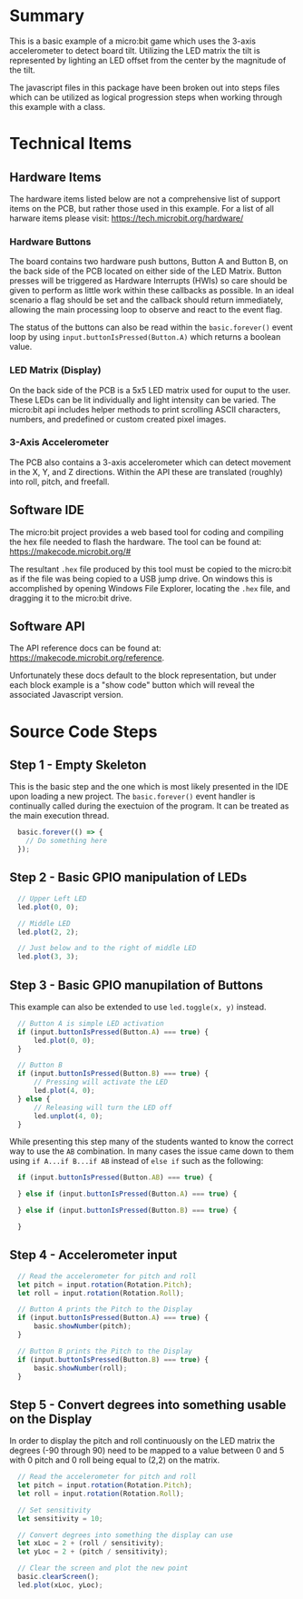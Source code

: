 # Summary

This is a basic example of a micro:bit game which uses the 3-axis accelerometer to detect board tilt. Utilizing the LED matrix the tilt is represented by lighting an LED offset from the center by the magnitude of the tilt.

The javascript files in this package have been broken out into steps files which can be utilized as logical progression steps when working through this example with a class.

# Technical Items

## Hardware Items

The hardware items listed below are not a comprehensive list of support items on the PCB, but rather those used in this example. For a list of all harware items please visit: https://tech.microbit.org/hardware/

### Hardware Buttons

The board contains two hardware push buttons, Button A and Button B, on the back side of the PCB located on either side of the LED Matrix. Button presses will be triggered as Hardware Interrupts (HWIs) so care should be given to perform as little work within these callbacks as possible. In an ideal scenario a flag should be set and the callback should return immediately, allowing the main processing loop to observe and react to the event flag.

The status of the buttons can also be read within the `basic.forever()` event loop by using `input.buttonIsPressed(Button.A)` which returns a boolean value.

### LED Matrix (Display)

On the back side of the PCB is a 5x5 LED matrix used for ouput to the user. These LEDs can be lit individually and light intensity can be varied. The micro:bit api includes helper methods to print scrolling ASCII characters, numbers, and predefined or custom created pixel images.

### 3-Axis Accelerometer

The PCB also contains a 3-axis accelerometer which can detect movement in the X, Y, and Z directions. Within the API these are translated (roughly) into roll, pitch, and freefall.

## Software IDE

The micro:bit project provides a web based tool for coding and compiling the hex file needed to flash the hardware. The tool can be found at: https://makecode.microbit.org/#

The resultant `.hex` file produced by this tool must be copied to the micro:bit as if the file was being copied to a USB jump drive. On windows this is accomplished by opening Windows File Explorer, locating the `.hex` file, and dragging it to the micro:bit drive.

## Software API

The API reference docs can be found at: https://makecode.microbit.org/reference.

Unfortunately these docs default to the block representation, but under each block example is a "show code" button which will reveal the associated Javascript version.

# Source Code Steps

## Step 1 - Empty Skeleton

This is the basic step and the one which is most likely presented in the IDE upon loading a new project. The `basic.forever()` event handler is continually called during the exectuion of the program. It can be treated as the main execution thread.

```javascript
  basic.forever(() => {
    // Do something here
  });
```

## Step 2 - Basic GPIO manipulation of LEDs

```javascript
  // Upper Left LED
  led.plot(0, 0);

  // Middle LED
  led.plot(2, 2);

  // Just below and to the right of middle LED
  led.plot(3, 3);
```

## Step 3 - Basic GPIO manupilation of Buttons

This example can also be extended to use `led.toggle(x, y)` instead.

```javascript
  // Button A is simple LED activation
  if (input.buttonIsPressed(Button.A) === true) {
      led.plot(0, 0);
  }

  // Button B
  if (input.buttonIsPressed(Button.B) === true) {
      // Pressing will activate the LED
      led.plot(4, 0);
  } else {
      // Releasing will turn the LED off
      led.unplot(4, 0);
  }
```

While presenting this step many of the students wanted to know the correct way to use the `AB` combination. In many cases the issue came down to them using `if A...if B...if AB` instead of `else if` such as the following:

```javascript
  if (input.buttonIsPressed(Button.AB) === true) {

  } else if (input.buttonIsPressed(Button.A) === true) {

  } else if (input.buttonIsPressed(Button.B) === true) {

  }
```

## Step 4 - Accelerometer input

```javascript
  // Read the accelerometer for pitch and roll
  let pitch = input.rotation(Rotation.Pitch);
  let roll = input.rotation(Rotation.Roll);

  // Button A prints the Pitch to the Display
  if (input.buttonIsPressed(Button.A) === true) {
      basic.showNumber(pitch);
  }

  // Button B prints the Pitch to the Display
  if (input.buttonIsPressed(Button.B) === true) {
      basic.showNumber(roll);
  }
```

## Step 5 - Convert degrees into something usable on the Display

In order to display the pitch and roll continuously on the LED matrix the degrees (-90 through 90) need to be mapped to a value between 0 and 5 with 0 pitch and 0 roll being equal to (2,2) on the matrix.

```javascript
  // Read the accelerometer for pitch and roll
  let pitch = input.rotation(Rotation.Pitch);
  let roll = input.rotation(Rotation.Roll);

  // Set sensitivity
  let sensitivity = 10;

  // Convert degrees into something the display can use
  let xLoc = 2 + (roll / sensitivity);
  let yLoc = 2 + (pitch / sensitivity);

  // Clear the screen and plot the new point
  basic.clearScreen();
  led.plot(xLoc, yLoc);
```
